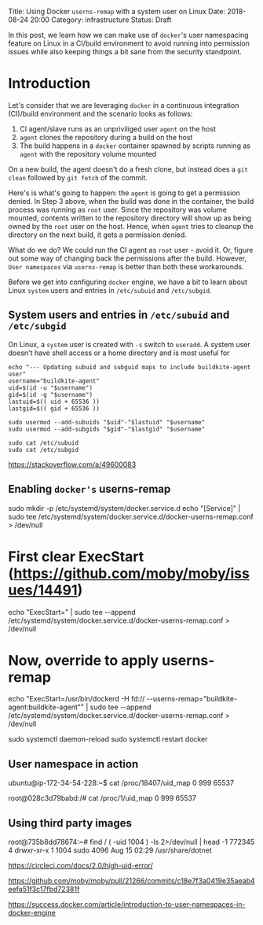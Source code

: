 Title: Using Docker `userns-remap` with a system user on Linux
Date: 2018-08-24 20:00
Category: infrastructure
Status: Draft

In this post, we learn how we can make use of `docker`'s user namespacing feature on Linux in a CI/build environment
to avoid running into permission issues while also keeping things a bit sane from the security standpoint.

# Introduction

Let's consider that we are leveraging `docker` in a continuous integration (CI)/build environment and the scenario
looks as follows:

1. CI agent/slave runs as an unpriviliged user `agent` on the host
2. `agent` clones the repository during a build on the host
3. The build happens in a `docker` container spawned by scripts running as `agent` with the repository volume mounted

On a new build, the agent doesn't do a fresh clone, but instead does a `git clean` followed by `git fetch` of the commit.

Here's is what's going to happen: the `agent` is going to get a permission denied. In Step 3 above, when the build was
done in the container, the build process was running as `root` user. Since the repository was volume mounted, contents
written to the repository directory will show up as being owned by the `root` user on the host. Hence, when `agent` tries
to cleanup the directory on the next build, it gets a permission denied.

What do we do? We could run the CI agent as `root` user - avoid it. Or, figure out some way of changing back the permissions
after the build. However, `User namespaces` via `userns-remap` is better than both these workarounds.

Before we get into configuring `docker` engine, we have a bit to learn about Linux `system` users and entries in
`/etc/subuid` and `/etc/subgid`.

## System users and entries in `/etc/subuid` and `/etc/subgid`

On Linux, a `system` user is created with `-s` switch to `useradd`. A system user doesn't have shell access or a home
directory and is most useful for 



```
echo "--- Updating subuid and subguid maps to include buildkite-agent user"
username="buildkite-agent"
uid=$(id -u "$username")
gid=$(id -g "$username")
lastuid=$(( uid + 65536 ))
lastgid=$(( gid + 65536 ))

sudo usermod --add-subuids "$uid"-"$lastuid" "$username"
sudo usermod --add-subgids "$gid"-"$lastgid" "$username"

sudo cat /etc/subuid
sudo cat /etc/subgid
```

https://stackoverflow.com/a/49600083

## Enabling `docker's` userns-remap

sudo mkdir -p /etc/systemd/system/docker.service.d
echo "[Service]" | sudo tee /etc/systemd/system/docker.service.d/docker-userns-remap.conf > /dev/null
# First clear ExecStart (https://github.com/moby/moby/issues/14491)
echo "ExecStart=" | sudo tee --append  /etc/systemd/system/docker.service.d/docker-userns-remap.conf > /dev/null
# Now, override to apply userns-remap
echo "ExecStart=/usr/bin/dockerd -H fd:// --userns-remap=\"buildkite-agent:buildkite-agent\"" | sudo tee --append  /etc/systemd/system/docker.service.d/docker-userns-remap.conf > /dev/null

sudo systemctl daemon-reload
sudo systemctl restart docker


## User namespace in action

ubuntu@ip-172-34-54-228:~$ cat /proc/18407/uid_map
         0        999      65537
         

root@028c3d79babd:/# cat /proc/1/uid_map
         0        999      65537
 

## Using third party images

root@735b8dd78674:~#  find / \( -uid 1004 \)  -ls 2>/dev/null | head -1
   772345      4 drwxr-xr-x   1 1004     sudo         4096 Aug 15 02:29 /usr/share/dotnet

https://circleci.com/docs/2.0/high-uid-error/




https://github.com/moby/moby/pull/21266/commits/c18e7f3a0419e35aeab4eefa51f3c17fbd72381f


https://success.docker.com/article/introduction-to-user-namespaces-in-docker-engine


```
